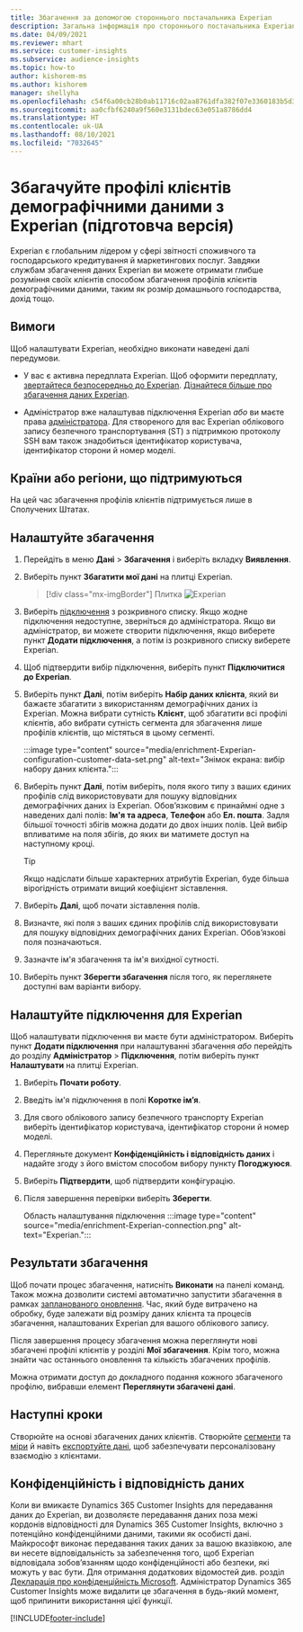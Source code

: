 ```yaml
---
title: Збагачення за допомогою стороннього постачальника Experian
description: Загальна інформація про стороннього постачальника Experian.
ms.date: 04/09/2021
ms.reviewer: mhart
ms.service: customer-insights
ms.subservice: audience-insights
ms.topic: how-to
author: kishorem-ms
ms.author: kishorem
manager: shellyha
ms.openlocfilehash: c54f6a00cb28b0ab11716c02aa8761dfa382f07e3360183b5d38b9720e890c21
ms.sourcegitcommit: aa0cfbf6240a9f560e3131bdec63e051a8786dd4
ms.translationtype: HT
ms.contentlocale: uk-UA
ms.lasthandoff: 08/10/2021
ms.locfileid: "7032645"
---
```

# <a name="enrich-customer-profiles-with-demographics-from-experian-preview"></a>Збагачуйте профілі клієнтів демографічними даними з Experian (підготовча версія)

Experian є глобальним лідером у сфері звітності споживчого та господарського кредитування й маркетингових послуг. Завдяки службам збагачення даних Experian ви можете отримати глибше розуміння своїх клієнтів способом збагачення профілів клієнтів демографічними даними, таким як розмір домашнього господарства, дохід тощо.

## <a name="prerequisites"></a>Вимоги

Щоб налаштувати Experian, необхідно виконати наведені далі передумови.

- У вас є активна передплата Experian. Щоб оформити передплату, [звертайтеся безпосередньо до Experian](https://www.experian.com/marketing-services/contact). [Дізнайтеся більше про збагачення даних Experian](https://www.experian.com/marketing-services/microsoft?cmpid=ems_web_mci_cdppage).

- Адміністратор вже налаштував підключення Experian *або* ви маєте права [адміністратора](permissions.md#administrator). Для створеного для вас Experian облікового запису безпечного транспортування (ST) з підтримкою протоколу SSH вам також знадобиться ідентифікатор користувача, ідентифікатор сторони й номер моделі.

## <a name="supported-countriesregions"></a>Країни або регіони, що підтримуються

На цей час збагачення профілів клієнтів підтримується лише в Сполучених Штатах.

## <a name="configure-the-enrichment"></a>Налаштуйте збагачення

1. Перейдіть в меню **Дані** > **Збагачення** і виберіть вкладку **Виявлення**.

1. Виберіть пункт **Збагатити мої дані** на плитці Experian.

   > [!div class="mx-imgBorder"]
   > Плитка ![Experian](media/experian-tile.png "Плитка Experian")
   > 

1. Виберіть [підключення](connections.md) з розкривного списку. Якщо жодне підключення недоступне, зверніться до адміністратора. Якщо ви адміністратор, ви можете створити підключення, якщо виберете пункт **Додати підключення**, а потім із розкривного списку виберете Experian. 

1. Щоб підтвердити вибір підключення, виберіть пункт **Підключитися до Experian**.

1.  Виберіть пункт **Далі**, потім виберіть **Набір даних клієнта**, який ви бажаєте збагатити з використанням демографічних даних із Experian. Можна вибрати сутність **Клієнт**, щоб збагатити всі профілі клієнтів, або вибрати сутність сегмента для збагачення лише профілів клієнтів, що містяться в цьому сегменті.

    :::image type="content" source="media/enrichment-Experian-configuration-customer-data-set.png" alt-text="Знімок екрана: вибір набору даних клієнта.":::

1. Виберіть пункт **Далі**, потім виберіть, поля якого типу з ваших єдиних профілів слід використовувати для пошуку відповідних демографічних даних із Experian. Обов’язковим є принаймні одне з наведених далі полів: **Ім'я та адреса**, **Телефон** або **Ел. пошта**. Задля більшої точності збігів можна додати до двох інших полів. Цей вибір впливатиме на поля збігів, до яких ви матимете доступ на наступному кроці.

    > [!TIP]
    > Якщо надіслати більше характерних атрибутів Experian, буде більша вірогідність отримати вищий коефіцієнт зіставлення.

1. Виберіть **Далі**, щоб почати зіставлення полів.

1. Визначте, які поля з ваших єдиних профілів слід використовувати для пошуку відповідних демографічних даних Experian. Обов’язкові поля позначаються.

1. Зазначте ім'я збагачення та ім'я вихідної сутності.

1. Виберіть пункт **Зберегти збагачення** після того, як переглянете доступні вам варіанти вибору.

## <a name="configure-the-connection-for-experian"></a>Налаштуйте підключення для Experian 

Щоб налаштувати підключення ви маєте бути адміністратором. Виберіть пункт **Додати підключення** при налаштуванні збагачення *або* перейдіть до розділу **Адміністратор** > **Підключення**, потім виберіть пункт **Налаштувати** на плитці Experian.

1. Виберіть **Почати роботу**.

1. Введіть ім'я підключення в полі **Коротке ім’я**.

1. Для свого облікового запису безпечного транспорту Experian виберіть ідентифікатор користувача, ідентифікатор сторони й номер моделі.

1. Перегляньте документ **Конфіденційність і відповідність даних** і надайте згоду з його вмістом способом вибору пункту **Погоджуюся**.

1. Виберіть **Підтвердити**, щоб підтвердити конфігурацію.

1. Після завершення перевірки виберіть **Зберегти**.
   
   Область налаштування підключення :::image type="content" source="media/enrichment-Experian-connection.png" alt-text="Experian.":::

## <a name="enrichment-results"></a>Результати збагачення

Щоб почати процес збагачення, натисніть **Виконати** на панелі команд. Також можна дозволити системі автоматично запустити збагачення в рамках [запланованого оновлення](system.md#schedule-tab). Час, який буде витрачено на обробку, буде залежати від розміру даних клієнта та процесів збагачення, налаштованих Experian для вашого облікового запису.

Після завершення процесу збагачення можна переглянути нові збагачені профілі клієнтів у розділі **Мої збагачення**. Крім того, можна знайти час останнього оновлення та кількість збагачених профілів.

Можна отримати доступ до докладного подання кожного збагаченого профілю, вибравши елемент **Переглянути збагачені дані**.

## <a name="next-steps"></a>Наступні кроки

Створюйте на основі збагачених даних клієнтів. Створюйте [сегменти](segments.md) та [міри](measures.md) й навіть [експортуйте дані](export-destinations.md), щоб забезпечувати персоналізовану взаємодію з клієнтами.

## <a name="data-privacy-and-compliance"></a>Конфіденційність і відповідність даних

Коли ви вмикаєте Dynamics 365 Customer Insights для передавання даних до Experian, ви дозволяєте передавання даних поза межі кордонів відповідності для Dynamics 365 Customer Insights, включно з потенційно конфіденційними даними, такими як особисті дані. Майкрософт виконає передавання таких даних за вашою вказівкою, але ви несете відповідальність за забезпечення того, щоб Experian відповідала зобов’язанням щодо конфіденційності або безпеки, які можуть у вас бути. Для отримання додаткових відомостей див. розділ [Декларація про конфіденційність Microsoft](https://go.microsoft.com/fwlink/?linkid=396732).
Адміністратор Dynamics 365 Customer Insights може видалити це збагачення в будь-який момент, щоб припинити використання цієї функції.


[!INCLUDE[footer-include](../includes/footer-banner.md)]
